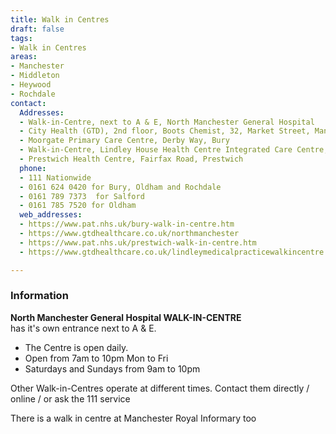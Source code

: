 ```yaml
---
title: Walk in Centres
draft: false
tags:
- Walk in Centres
areas:
- Manchester
- Middleton
- Heywood
- Rochdale
contact:
  Addresses:
  - Walk-in-Centre, next to A & E, North Manchester General Hospital
  - City Health (GTD), 2nd floor, Boots Chemist, 32, Market Street, Manchester.
  - Moorgate Primary Care Centre, Derby Way, Bury
  - Walk-in-Centre, Lindley House Health Centre Integrated Care Centre, New Radlciffe Street, Oldham, OL1 1NL   
  - Prestwich Health Centre, Fairfax Road, Prestwich
  phone:
  - 111 Nationwide
  - 0161 624 0420 for Bury, Oldham and Rochdale
  - 0161 789 7373  for Salford
  - 0161 785 7520 for Oldham
  web_addresses:
  - https://www.pat.nhs.uk/bury-walk-in-centre.htm
  - https://www.gtdhealthcare.co.uk/northmanchester
  - https://www.pat.nhs.uk/prestwich-walk-in-centre.htm
  - https://www.gtdhealthcare.co.uk/lindleymedicalpracticewalkincentre

---
```

### Information
**North Manchester General Hospital  WALK-IN-CENTRE**  
has it's own entrance next to A & E.   
* The Centre is open daily.   
* Open from 7am to 10pm  Mon to Fri     
* Saturdays and Sundays from 9am to 10pm   

Other Walk-in-Centres operate at different times. Contact them directly / online / or ask the 111 service

There is a walk in centre at Manchester Royal Informary too